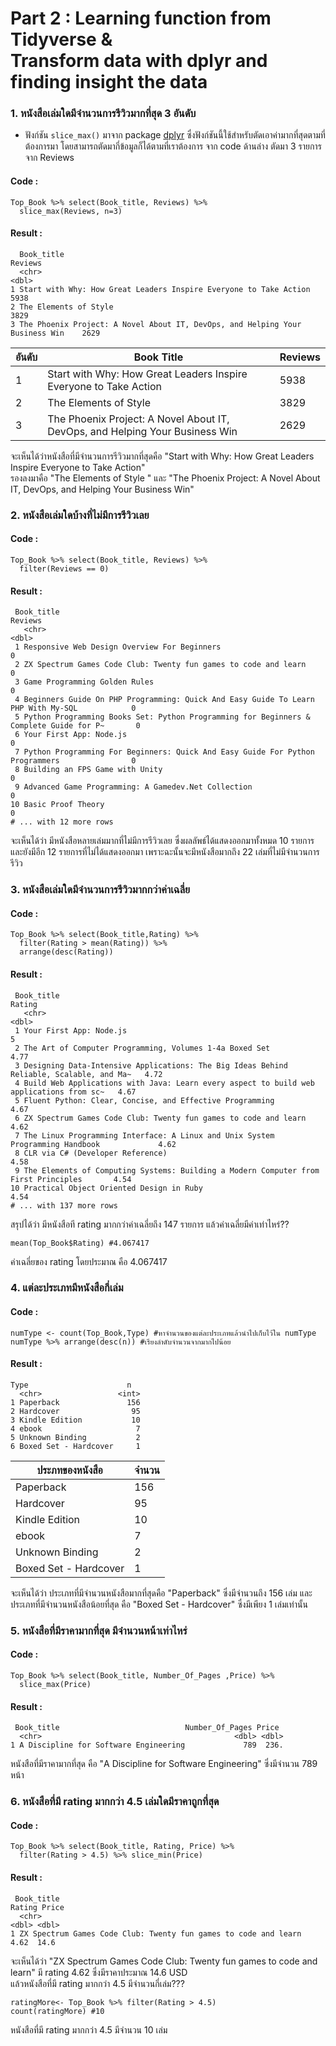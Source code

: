 # Part 2 : Learning function from Tidyverse & <br>Transform data with dplyr and finding insight the data
### 1. หนังสือเล่มใดมีจำนวนการรีวิวมากที่สุด 3 อันดับ
* ฟังก์ชัน `slice_max()` มาจาก package [dplyr](https://dplyr.tidyverse.org/articles/dplyr.html#select-columns-with-select) ซึ่งฟังก์ชันนี้ใช้สำหรับตัดเอาค่ามากที่สุดตามที่ต้องการมา โดยสามารถตัดมากี่ข้อมูลก็ได้ตามที่เราต้องการ จาก code ด้านล่าง ตัดมา 3 รายการ จาก Reviews
#### Code :
```{R}
Top_Book %>% select(Book_title, Reviews) %>%
  slice_max(Reviews, n=3)
```
#### Result :
```{R}
  Book_title                                                                   Reviews
  <chr>                                                                          <dbl>
1 Start with Why: How Great Leaders Inspire Everyone to Take Action               5938
2 The Elements of Style                                                           3829
3 The Phoenix Project: A Novel About IT, DevOps, and Helping Your Business Win    2629
```
|อันดับ|Book Title                                                                     |Reviews|
|----|-------------------------------------------------------------------------------|--------|
|1   |Start with Why: How Great Leaders Inspire Everyone to Take Action              |5938    |
|2   |The Elements of Style                                                          |3829    |
|3   |The Phoenix Project: A Novel About IT, DevOps, and Helping Your Business Win   |2629    |

จะเห็นได้ว่าหนังสือที่มีจำนวนการรีวิวมากที่สุดคือ "Start with Why: How Great Leaders Inspire Everyone to Take Action" <br>
รองลงมาคือ "The Elements of Style " และ "The Phoenix Project: A Novel About IT, DevOps, and Helping Your Business Win"

### 2. หนังสือเล่มใดบ้างที่ไม่มีการรีวิวเลย
#### Code :
```{R}
Top_Book %>% select(Book_title, Reviews) %>%
  filter(Reviews == 0)
```
#### Result :
```{R}
 Book_title                                                                             Reviews
   <chr>                                                                                    <dbl>
 1 Responsive Web Design Overview For Beginners                                                 0
 2 ZX Spectrum Games Code Club: Twenty fun games to code and learn                              0
 3 Game Programming Golden Rules                                                                0
 4 Beginners Guide On PHP Programming: Quick And Easy Guide To Learn PHP With My-SQL            0
 5 Python Programming Books Set: Python Programming for Beginners & Complete Guide for P~       0
 6 Your First App: Node.js                                                                      0
 7 Python Programming For Beginners: Quick And Easy Guide For Python Programmers                0
 8 Building an FPS Game with Unity                                                              0
 9 Advanced Game Programming: A Gamedev.Net Collection                                          0
10 Basic Proof Theory                                                                           0
# ... with 12 more rows
```
จะเห็นได้ว่า มีหนังสือหลายเล่มมากที่ไม่มีการรีวิวเลย ซึ่งผลลัพธ์ได้แสดงออกมาทั้งหมด 10 รายการ และยังมีอีก 12 รายการที่ไม่ได้แสดงออกมา เพราะฉะนั้นจะมีหนังสือมากถึง 22 เล่มที่ไม่มีจำนวนการรีวิว
### 3. หนังสือเล่มใดมีจำนวนการรีวิวมากกว่าค่าเฉลี่ย
#### Code :
```{R}
Top_Book %>% select(Book_title,Rating) %>%
  filter(Rating > mean(Rating)) %>%
  arrange(desc(Rating))
```
#### Result :
```{R}
 Book_title                                                                              Rating
   <chr>                                                                                    <dbl>
 1 Your First App: Node.js                                                                   5   
 2 The Art of Computer Programming, Volumes 1-4a Boxed Set                                   4.77
 3 Designing Data-Intensive Applications: The Big Ideas Behind Reliable, Scalable, and Ma~   4.72
 4 Build Web Applications with Java: Learn every aspect to build web applications from sc~   4.67
 5 Fluent Python: Clear, Concise, and Effective Programming                                  4.67
 6 ZX Spectrum Games Code Club: Twenty fun games to code and learn                           4.62
 7 The Linux Programming Interface: A Linux and Unix System Programming Handbook             4.62
 8 CLR via C# (Developer Reference)                                                          4.58
 9 The Elements of Computing Systems: Building a Modern Computer from First Principles       4.54
10 Practical Object Oriented Design in Ruby                                                  4.54
# ... with 137 more rows
```
สรุปได้ว่า มีหนังสือที rating มากกว่าค่าเฉลี่ยถึง 147 รายการ แล้วค่าเฉลี่ยมีค่าเท่าไหร่??
```{R}
mean(Top_Book$Rating) #4.067417
```
ค่าเฉลี่ยของ rating โดยประมาณ คือ 4.067417

### 4. แต่ละประเภทมีหนังสือกี่เล่ม
#### Code :
```{R}
numType <- count(Top_Book,Type) #หาจำนวนของแต่ละประเภทแล้วนำไปเก็บไว้ใน numType
numType %>% arrange(desc(n)) #เรียงลำดับจำนวนจากมากไปน้อย
```
#### Result :
```{R}
Type                      n
  <chr>                 <int>
1 Paperback               156
2 Hardcover                95
3 Kindle Edition           10
4 ebook                     7
5 Unknown Binding           2
6 Boxed Set - Hardcover     1
```
|ประภทของหนังสือ         |จำนวน|
|----------------------|------|
|Paperback             |  156 |
|Hardcover             |  95  |
|Kindle Edition        |  10  |
|ebook                 |   7  |
|Unknown Binding       |   2  |
|Boxed Set - Hardcover |   1  |

จะเห็นได้ว่า ประเภทที่มีจำนวนหนังสือมากที่สุดคือ "Paperback" ซึ่งมีจำนวนถึง 156 เล่ม และ<br>
ประเภทที่มีจำนวนหนังสือน้อยที่สุด คือ "Boxed Set - Hardcover" ซึ่งมีเพียง 1 เล่มเท่านั้น

### 5. หนังสือที่มีราคามากที่สุด มีจำนวนหน้าเท่าไหร่
#### Code :
```{R}
Top_Book %>% select(Book_title, Number_Of_Pages ,Price) %>%
  slice_max(Price)
```
#### Result :
```{R}
 Book_title                            Number_Of_Pages Price
  <chr>                                           <dbl> <dbl>
1 A Discipline for Software Engineering             789  236.
```
หนังสือที่มีราคามากที่สุด คือ "A Discipline for Software Engineering" ซึ่งมีจำนวน 789 หน้า

### 6. หนังสือที่มี rating มากกว่า 4.5 เล่มใดมีราคาถูกที่สุด
#### Code :
```{R}
Top_Book %>% select(Book_title, Rating, Price) %>%
  filter(Rating > 4.5) %>% slice_min(Price)
```
#### Result :
```{R}
 Book_title                                                      Rating Price
  <chr>                                                            <dbl> <dbl>
1 ZX Spectrum Games Code Club: Twenty fun games to code and learn   4.62  14.6
```
จะเห็นได้ว่า "ZX Spectrum Games Code Club: Twenty fun games to code and learn" มี rating 4.62 ซึ่งมีราคาประมาณ 14.6 USD<br>
แล้วหนังสือที่มี rating มากกว่า 4.5 มีจำนวนกี่เล่ม???
```{R}
ratingMore<- Top_Book %>% filter(Rating > 4.5) 
count(ratingMore) #10
```
หนังสือที่มี rating มากกว่า 4.5 มีจำนวน 10 เล่ม
